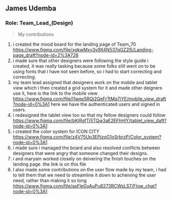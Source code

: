 ## James Udemba
### Role: Team_Lead_(Design)

>My contributions
1. i created the mood board for the landing page of Team_70 https://www.figma.com/file/xgkwMxy3v9X4N537qGZ2l5/Landing-page_draft?node-id=2%3A726 
2. i made sure that other designers were following the style guide i created, it was really tasking because some folks still went on to be using fonts that i have not seen before, so i had to start correcting and correcting.
3. my team lead assigned that designers work on the mobile and tablet view which i then created a grid system for it and made other deigners use it, here is the link to the mobile view https://www.figma.com/file/I1wqx5RQj2QeFrTtMq7iYE/mobile_view_draft?node-id=0%3A1 here we have the authenticated users and signed in users.
4. i redesigned the tablet view too so that my fellow designers could follow https://www.figma.com/file/bKjRgfTj5TQw3aE2EFhHlY/tablet_view_daft?node-id=0%3A1 
5. i created the color system for ICON CITY https://www.figma.com/file/z4V75Up3EPjzqG1oSrbrzP/Color_system?node-id=0%3A1
6. i made sure i managed the board and also resolved conflicts between designers that were angry that someone changed their designs. 
7. i and maryam worked closely on deivering the finish touches on the landing page. the link is on this file
8. I also made some contributions on the user flow made by my team, i had to tell them that we need to streamline it down to acheiving the user need, rather than making it so long https://www.figma.com/file/asFleGyAuPu8273RCWsLS7/Flow_chat?node-id=0%3A1
